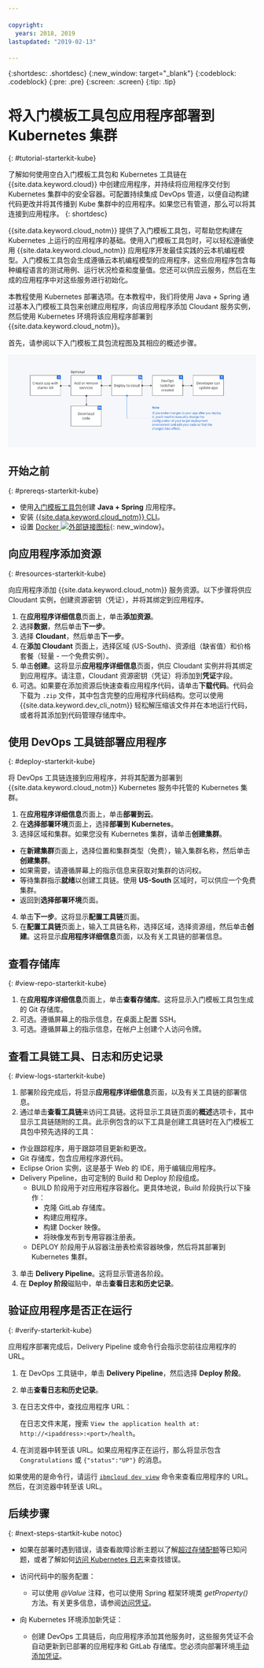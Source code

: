 ```yaml
---

copyright:
  years: 2018, 2019
lastupdated: "2019-02-13"

---
```


{:shortdesc: .shortdesc}
{:new_window: target="_blank"}
{:codeblock: .codeblock}
{:pre: .pre}
{:screen: .screen}
{:tip: .tip}

# 将入门模板工具包应用程序部署到 Kubernetes 集群
{: #tutorial-starterkit-kube}

了解如何使用空白入门模板工具包和 Kubernetes 工具链在 {{site.data.keyword.cloud}} 中创建应用程序，并持续将应用程序交付到 Kubernetes 集群中的安全容器。可配置持续集成 DevOps 管道，以便自动构建代码更改并将其传播到 Kube 集群中的应用程序。如果您已有管道，那么可以将其连接到应用程序。
{: shortdesc}

{{site.data.keyword.cloud_notm}} 提供了入门模板工具包，可帮助您构建在 Kubernetes 上运行的应用程序的基础。使用入门模板工具包时，可以轻松遵循使用 {{site.data.keyword.cloud_notm}} 应用程序开发最佳实践的云本机编程模型。入门模板工具包会生成遵循云本机编程模型的应用程序，这些应用程序包含每种编程语言的测试用例、运行状况检查和度量值。您还可以供应云服务，然后在生成的应用程序中对这些服务进行初始化。

本教程使用 Kubernetes 部署选项。在本教程中，我们将使用 Java + Spring 通过基本入门模板工具包来创建应用程序，向该应用程序添加 Cloudant 服务实例，然后使用 Kubernetes 环境将该应用程序部署到 {{site.data.keyword.cloud_notm}}。

首先，请参阅以下入门模板工具包流程图及其相应的概述步骤。

![入门模板工具包流程图](../images/starterkit-flow.png) 

## 开始之前
{: #prereqs-starterkit-kube}

* 使用[入门模板工具包](/docs/apps/tutorials/tutorial_starter-kit.html#tutorial-starterkit)创建 **Java + Spring** 应用程序。
* 安装 [{{site.data.keyword.cloud_notm}} CLI](/docs/cli/index.html)。
* 设置 [Docker ![外部链接图标](../../icons/launch-glyph.svg "外部链接图标")](https://www.docker.com/get-started){: new_window}。

## 向应用程序添加资源
{: #resources-starterkit-kube}

向应用程序添加 {{site.data.keyword.cloud_notm}} 服务资源。以下步骤将供应 Cloudant 实例，创建资源密钥（凭证），并将其绑定到应用程序。

1. 在**应用程序详细信息**页面上，单击**添加资源**。
2. 选择**数据**，然后单击**下一步**。
3. 选择 **Cloudant**，然后单击**下一步**。
4. 在**添加 Cloudant** 页面上，选择区域 (US-South)、资源组（缺省值）和价格套餐（轻量 - 一个免费实例）。
5. 单击**创建**。这将显示**应用程序详细信息**页面，供应 Cloudant 实例并将其绑定到应用程序。请注意，Cloudant 资源密钥（凭证）将添加到**凭证**字段。
6. 可选。如果要在添加资源后快速查看应用程序代码，请单击**下载代码**。代码会下载为 `.zip` 文件，其中包含完整的应用程序代码结构。您可以使用 {{site.data.keyword.dev_cli_notm}} 轻松解压缩该文件并在本地运行代码，或者将其添加到代码管理存储库中。

## 使用 DevOps 工具链部署应用程序
{: #deploy-starterkit-kube}

将 DevOps 工具链连接到应用程序，并将其配置为部署到 {{site.data.keyword.cloud_notm}} Kubernetes 服务中托管的 Kubernetes 集群。

1. 在**应用程序详细信息**页面上，单击**部署到云**。
2. 在**选择部署环境**页面上，选择**部署到 Kubernetes**。
3. 选择区域和集群。如果您没有 Kubernetes 集群，请单击**创建集群**。
  * 在**新建集群**页面上，选择位置和集群类型（免费），输入集群名称，然后单击**创建集群**。
  * 如果需要，请遵循屏幕上的指示信息来获取对集群的访问权。
  * 等待集群指示**就绪**以创建工具链。使用 **US-South** 区域时，可以供应一个免费集群。
  * 返回到**选择部署环境**页面。
4. 单击**下一步**。这将显示**配置工具链**页面。
5. 在**配置工具链**页面上，输入工具链名称，选择区域，选择资源组，然后单击**创建**。这将显示**应用程序详细信息**页面，以及有关工具链的部署信息。

## 查看存储库
{: #view-repo-starterkit-kube}

1. 在**应用程序详细信息**页面上，单击**查看存储库**。这将显示入门模板工具包生成的 Git 存储库。
2. 可选。遵循屏幕上的指示信息，在桌面上配置 SSH。
3. 可选。遵循屏幕上的指示信息，在帐户上创建个人访问令牌。

## 查看工具链工具、日志和历史记录
{: #view-logs-starterkit-kube}

1. 部署阶段完成后，将显示**应用程序详细信息**页面，以及有关工具链的部署信息。
2. 通过单击**查看工具链**来访问工具链。这将显示工具链页面的**概述**选项卡，其中显示工具链随附的工具。此示例包含的以下工具是创建工具链时在入门模板工具包中预先选择的工具：
  * 作业跟踪程序，用于跟踪项目更新和更改。
  * Git 存储库，包含应用程序源代码。
  * Eclipse Orion 实例，这是基于 Web 的 IDE，用于编辑应用程序。
  * Delivery Pipeline，由可定制的 Build 和 Deploy 阶段组成。
	 * BUILD 阶段用于对应用程序容器化。更具体地说，Build 阶段执行以下操作：
	   * 克隆 GitLab 存储库。
	   * 构建应用程序。
	   * 构建 Docker 映像。
	   * 将映像发布到专用容器注册表。
	 * DEPLOY 阶段用于从容器注册表检索容器映像，然后将其部署到 Kubernetes 集群。
3. 单击 **Delivery Pipeline**。这将显示管道各阶段。
4. 在 **Deploy 阶段**磁贴中，单击**查看日志和历史记录**。

## 验证应用程序是否正在运行
{: #verify-starterkit-kube}

应用程序部署完成后，Delivery Pipeline 或命令行会指示您前往应用程序的 URL。

1. 在 DevOps 工具链中，单击 **Delivery Pipeline**，然后选择 **Deploy 阶段**。
2. 单击**查看日志和历史记录**。
3. 在日志文件中，查找应用程序 URL：

    在日志文件末尾，搜索 `View the application health at: http://<ipaddress>:<port>/health`。

4. 在浏览器中转至该 URL。如果应用程序正在运行，那么将显示包含 `Congratulations` 或 `{"status":"UP"}` 的消息。

如果使用的是命令行，请运行 [`ibmcloud dev view`](/docs/cli/idt/commands.html#view) 命令来查看应用程序的 URL。然后，在浏览器中转至该 URL。

## 后续步骤
{: #next-steps-startkit-kube notoc}

* 如果在部署时遇到错误，请查看故障诊断主题以了解[超过存储配额](/docs/apps/ts_apps.html#exceed_quota)等已知问题，或者了解如何[访问 Kubernetes 日志](/docs/apps/ts_apps.html#access_kube_logs)来查找错误。

* 访问代码中的服务配置：
	- 可以使用 _@Value_ 注释，也可以使用 Spring 框架环境类 _getProperty()_ 方法。有关更多信息，请参阅[访问凭证](/docs/java-spring?topic=java-spring-configuration#accessing-credentials)。

* 向 Kubernetes 环境添加新凭证：
	- 创建 DevOps 工具链后，向应用程序添加其他服务时，这些服务凭证不会自动更新到已部署的应用程序和 GitLab 存储库。您必须向部署环境[手动添加凭证](/docs/apps?topic=creating-apps-add-credentials-kube#credentials-starterkit-kube)。
